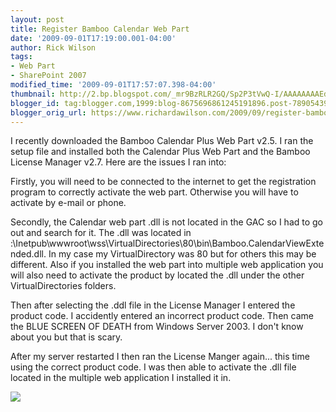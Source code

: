 ```yaml
---
layout: post
title: Register Bamboo Calendar Web Part
date: '2009-09-01T17:19:00.001-04:00'
author: Rick Wilson
tags:
- Web Part
- SharePoint 2007
modified_time: '2009-09-01T17:57:07.398-04:00'
thumbnail: http://2.bp.blogspot.com/_mr9BzRLR2GQ/Sp2P3tVwQ-I/AAAAAAAAEds/0B96_y8xITQ/s72-c/bambooinstaller.png
blogger_id: tag:blogger.com,1999:blog-8675696861245191896.post-7890543903497720639
blogger_orig_url: https://www.richardawilson.com/2009/09/register-bamboo-calendar-web-part.html
---
```


I recently downloaded the Bamboo Calendar Plus Web Part v2.5. I ran the setup file and installed both the Calendar Plus Web Part and the Bamboo License Manager v2.7. Here are the issues I ran into:

Firstly, you will need to be connected to the internet to get the registration program to correctly activate the web part. Otherwise you will have to activate by e-mail or phone.

Secondly, the Calendar web part .dll is not located in the GAC so I had to go out and search for it. The .dll was located in <System Drive>:\Inetpub\wwwroot\wss\VirtualDirectories\80\bin\Bamboo.CalendarViewExtended.dll. In my case my VirtualDirectory was 80 but for others this may be different. Also if you installed the web part into multiple web application you will also need to activate the product by located the .dll under the other VirtualDirectories folders.

Then after selecting the .ddl file in the License Manager I entered the product code. I accidently entered an incorrect product code. Then came the BLUE SCREEN OF DEATH from Windows Server 2003. I don't know about you but that is scary.

After my server restarted I then ran the License Manger again... this time using the correct product code. I was then able to activate the .dll file located in the multiple web application I installed it in.

[![](http://2.bp.blogspot.com/_mr9BzRLR2GQ/Sp2P3tVwQ-I/AAAAAAAAEds/0B96_y8xITQ/s400/bambooinstaller.png)](http://2.bp.blogspot.com/_mr9BzRLR2GQ/Sp2P3tVwQ-I/AAAAAAAAEds/0B96_y8xITQ/s1600-h/bambooinstaller.png)

